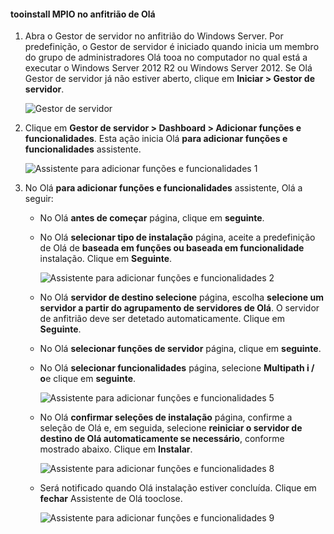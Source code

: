 #### <a name="tooinstall-mpio-on-hello-host"></a>tooinstall MPIO no anfitrião de Olá
1. Abra o Gestor de servidor no anfitrião do Windows Server. Por predefinição, o Gestor de servidor é iniciado quando inicia um membro do grupo de administradores Olá tooa no computador no qual está a executar o Windows Server 2012 R2 ou Windows Server 2012. Se Olá Gestor de servidor já não estiver aberto, clique em **Iniciar > Gestor de servidor**.
   
    ![Gestor de servidor](./media/storsimple-install-mpio-windows-server/IC740997.png)
2. Clique em **Gestor de servidor > Dashboard > Adicionar funções e funcionalidades**. Esta ação inicia Olá **para adicionar funções e funcionalidades** assistente.
   
    ![Assistente para adicionar funções e funcionalidades 1](./media/storsimple-install-mpio-windows-server/IC740998.png)
3. No Olá **para adicionar funções e funcionalidades** assistente, Olá a seguir:
   
   * No Olá **antes de começar** página, clique em **seguinte**.
   * No Olá **selecionar tipo de instalação** página, aceite a predefinição de Olá de **baseada em funções ou baseada em funcionalidade** instalação. Clique em **Seguinte**.
     
       ![Assistente para adicionar funções e funcionalidades 2](./media/storsimple-install-mpio-windows-server/IC740999.png)
   * No Olá **servidor de destino selecione** página, escolha **selecione um servidor a partir do agrupamento de servidores de Olá**. O servidor de anfitrião deve ser detetado automaticamente. Clique em **Seguinte**.
   * No Olá **selecionar funções de servidor** página, clique em **seguinte**.
   * No Olá **selecionar funcionalidades** página, selecione **Multipath i / o**e clique em **seguinte**.
     
       ![Assistente para adicionar funções e funcionalidades 5](./media/storsimple-install-mpio-windows-server/IC741000.png)
   * No Olá **confirmar seleções de instalação** página, confirme a seleção de Olá e, em seguida, selecione **reiniciar o servidor de destino de Olá automaticamente se necessário**, conforme mostrado abaixo. Clique em **Instalar**.
     
       ![Assistente para adicionar funções e funcionalidades 8](./media/storsimple-install-mpio-windows-server/IC741001.png)
   * Será notificado quando Olá instalação estiver concluída. Clique em **fechar** Assistente de Olá tooclose.
     
       ![Assistente para adicionar funções e funcionalidades 9](./media/storsimple-install-mpio-windows-server/IC741002.png)

